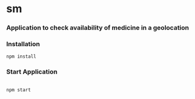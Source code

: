 # sm

### Application to check availability of medicine in a geolocation

### Installation

```
npm install

```

### Start Application

```

npm start

```
